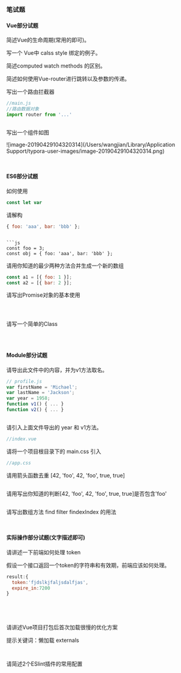 ### 笔试题



#### Vue部分试题

简述Vue的生命周期(常用的即可)。



写一个 Vue中 calss style 绑定的例子。



简述computed watch methods 的区别。



简述如何使用Vue-router进行跳转以及参数的传递。



写出一个路由拦截器

```js
//main.js  
//路由数据对象
import router from '...'



```

写出一个组件如图

![image-20190429104320314](/Users/wangjian/Library/Application Support/typora-user-images/image-20190429104320314.png)
```js



```

#### ES6部分试题

如何使用

```js
const let var
```

请解构

```js
{ foo: 'aaa', bar: 'bbb' };
```

```

​```js
const foo = 3;
const obj = { foo: 'aaa', bar: 'bbb' };
```



请用你知道的最少两种方法合并生成一个新的数组

```js
const a1 = [{ foo: 1 }];
const a2 = [{ bar: 2 }];
```



请写出Promise对象的基本使用

```



```

请写一个简单的Class

```



```

#### Module部分试题

请导出此文件中的内容，并为v1方法取名。

```javascript
// profile.js
var firstName = 'Michael';
var lastName = 'Jackson';
var year = 1958;
function v1() { ... }
function v2() { ... }



```

请引入上面文件导出的 year 和  v1方法。

```js
//index.vue

```

请将一个项目根目录下的 main.css 引入

```js
//app.css

```

请用箭头函数去重 [42, 'foo', 42, 'foo', true, true]

```js


```

请用写出你知道的判断[42, 'foo', 42, 'foo', true, true]是否包含'foo'

```js


```

请写出数组方法 find filter findexIndex 的用法

```


```

#### 实际操作部分试题(文字描述即可)

请讲述一下前端如何处理 token

假设一个接口返回一个token的字符串和有效期，前端应该如何处理。

```js
result:{
  token:'fjdslkjfaljsdalfjas',
  expire_in:7200
}






```

请讲述Vue项目打包后首次加载很慢的优化方案

提示关键词：懒加载   externals

```


```

请简述2个ESlint插件的常用配置

```


```
